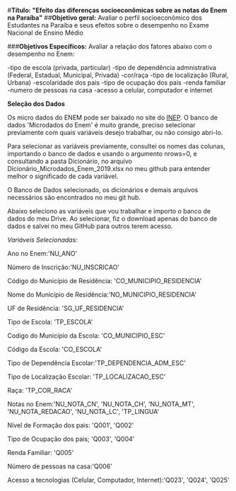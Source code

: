 #**Título: "Efeito das diferenças socioeconômicas sobre as notas do Enem na Paraíba"**
##**Objetivo geral:**
Avaliar o perfil socioeconômico dos Estudantes na Paraíba e seus efeitos sobre o desempenho no Exame Nacional de Ensino Médio

###**Objetivos Específicos:**
Avaliar a relação dos fatores abaixo com o desempenho no Enem:

-tipo de escola (privada, particular)
-tipo de dependência admnistrativa (Federal, Estadual, Municipal, Privada)
-cor/raça
-tipo de localização (Rural, Urbana)
-escolaridade dos pais
-tipo de ocupação dos pais
-renda familiar
-numero de pessoas na casa
-acesso a celular, computador e internet

**Seleção dos Dados**

Os micro dados do ENEM pode ser baixado no site do [INEP](https://www.gov.br/inep/pt-br/acesso-a-informacao/dados-abertos/microdados). O banco de dados 'Microdados do Enem' é muito grande, preciso selecionar previamente com quais variáveis desejo trabalhar, ou não consigo abri-lo.

Para selecionar as variáveis previamente, consultei os nomes das colunas, importando o banco de dados e usando o argumento nrows=0, e consultando a pasta Dicionário, no arquivo Dicionário_Microdados_Enem_2019.xlsx no meu github para entender melhor o significado de cada variável.

O Banco de Dados selecionado, os dicionários e demais arquivos necessários são encontrados no meu git hub.

Abaixo seleciono as variáveis que vou trabalhar e importo o banco de dados do meu Drive. Ao selecionar, fiz o download apenas do banco de dados e salvei no meu GitHub para outros terem acesso.

*Variáveis Selecionadas:*

Ano no Enem:'NU_ANO'

Número de Inscrição:'NU_INSCRICAO'

Código do Município de Residência: 'CO_MUNICIPIO_RESIDENCIA'

Nome do Município de Residência:'NO_MUNICIPIO_RESIDENCIA'

UF de Residência: 'SG_UF_RESIDENCIA'

Tipo de Escola: 'TP_ESCOLA'

Codigo do Municipio da Escola: 'CO_MUNICIPIO_ESC'

Código da Escola: 'CO_ESCOLA'

Tipo de Dependência Escolar:'TP_DEPENDENCIA_ADM_ESC'

Tipo de Localização Escolar: 'TP_LOCALIZACAO_ESC'

Raça: 'TP_COR_RACA'

Notas no Enem:'NU_NOTA_CN', 'NU_NOTA_CH', 'NU_NOTA_MT', 'NU_NOTA_REDACAO', 'NU_NOTA_LC', 'TP_LINGUA'

Nível de Formação dos pais: 'Q001', 'Q002'

Tipo de Ocupação dos pais; 'Q003', 'Q004'

Renda Familiar: 'Q005'

Número de pessoas na casa:'Q006'

Acesso a tecnologias (Celular, Computador, Internet):'Q023', 'Q024', 'Q025'
